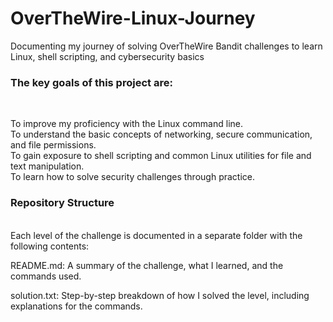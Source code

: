 # OverTheWire-Linux-Journey
Documenting my journey of solving OverTheWire Bandit challenges to learn Linux, shell scripting, and cybersecurity basics
<br>
<h3>The key goals of this project are:</h3>
<br>

To improve my proficiency with the Linux command line.
<br>
To understand the basic concepts of networking, secure communication, and file permissions.
<br>
To gain exposure to shell scripting and common Linux utilities for file and text manipulation.
<br>
To learn how to solve security challenges through practice.
<br>
<h3>Repository Structure</h3>
<br>
Each level of the challenge is documented in a separate folder with the following contents:
<br>

README.md: A summary of the challenge, what I learned, and the commands used.
<br>

solution.txt: Step-by-step breakdown of how I solved the level, including explanations for the commands.
